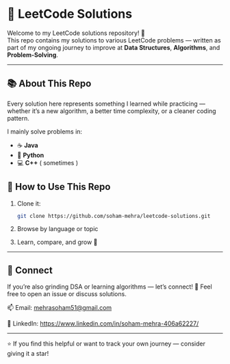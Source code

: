# 🧠 LeetCode Solutions

Welcome to my LeetCode solutions repository! 🌱  
This repo contains my solutions to various LeetCode problems — written as part of my ongoing journey to improve at **Data Structures**, **Algorithms**, and **Problem-Solving**.

---

## 📚 About This Repo
Every solution here represents something I learned while practicing — whether it’s a new algorithm, a better time complexity, or a cleaner coding pattern.

I mainly solve problems in:
- ☕ **Java** 
- 🐍 **Python**
- 💻 **C++** ( sometimes )


## 🌟 How to Use This Repo
1. Clone it:
   ```bash
   git clone https://github.com/soham-mehra/leetcode-solutions.git

2. Browse by language or topic

3. Learn, compare, and grow 🚀
   
---

## 🧩 Connect

If you’re also grinding DSA or learning algorithms — let’s connect!
💬 Feel free to open an issue or discuss solutions.

📫 Email: mehrasoham51@gmail.com

💼 LinkedIn: https://www.linkedin.com/in/soham-mehra-406a62227/

---

⭐ If you find this helpful or want to track your own journey — consider giving it a star!
